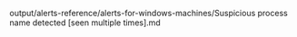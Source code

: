 output/alerts-reference/alerts-for-windows-machines/Suspicious process name detected [seen multiple times].md